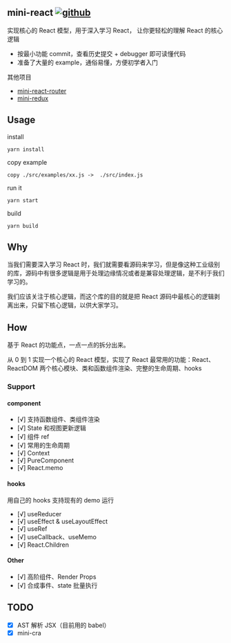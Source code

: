 ## mini-react [![github](https://img.shields.io/badge/mini-react-brightgreen)](https://github.com/heshiweij/mini-react)

实现核心的 React 模型，用于深入学习 React， 让你更轻松的理解 React 的核心逻辑

- 按最小功能 commit，查看历史提交 + debugger 即可读懂代码
- 准备了大量的 example，通俗易懂，方便初学者入门

其他项目

- [mini-react-router](https://github.com/heshiweij/mini-react-router)
- [mini-redux](https://github.com/heshiweij/mini-redux)

## Usage

install

```shell
yarn install
```

copy example

```
copy ./src/examples/xx.js ->  ./src/index.js
```

run it

```shell
yarn start
```

build

```shell
yarn build
```

## Why

当我们需要深入学习 React 时，我们就需要看源码来学习，但是像这种工业级别的库，源码中有很多逻辑是用于处理边缘情况或者是兼容处理逻辑，是不利于我们学习的。

我们应该关注于核心逻辑，而这个库的目的就是把 React 源码中最核心的逻辑剥离出来，只留下核心逻辑，以供大家学习。

## How

基于 React 的功能点，一点一点的拆分出来。

从 0 到 1 实现一个核心的 React 模型，实现了 React 最常用的功能：React、ReactDOM 两个核心模块、类和函数组件渲染、完整的生命周期、hooks

### Support

#### component

- [√] 支持函数组件、类组件渲染
- [√] State 和视图更新逻辑
- [√] 组件 ref
- [√] 常用的生命周期
- [√] Context
- [√] PureComponent
- [√] React.memo

#### hooks

用自己的 hooks 支持现有的 demo 运行

- [√] useReducer
- [√] useEffect & useLayoutEffect
- [√] useRef
- [√] useCallback、useMemo
- [√] React.Children

#### Other

- [√] 高阶组件、Render Props
- [√] 合成事件、state 批量执行

## TODO

- [x] AST 解析 JSX（目前用的 babel）
- [x] mini-cra

